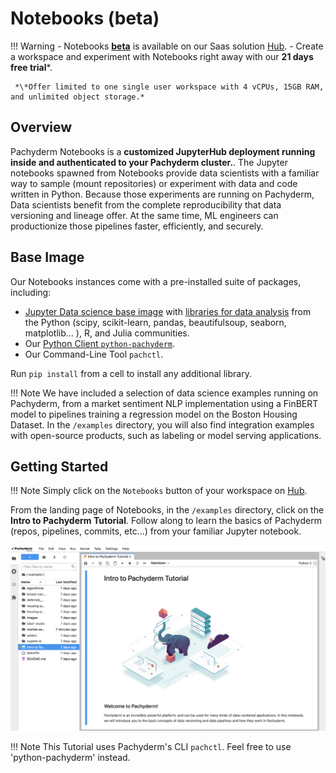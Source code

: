 # Notebooks (beta)

!!! Warning 
     - Notebooks [**beta**](../../../../contributing/supported-releases/#beta) is available on our Saas solution [Hub](https://hub.pachyderm.com). 
     - Create a workspace and experiment with Notebooks right away with our **21 days free trial**\*.

     *\*Offer limited to one single user workspace with 4 vCPUs, 15GB RAM, and unlimited object storage.*
    
## Overview

Pachyderm Notebooks is a **customized JupyterHub deployment running inside and authenticated to your Pachyderm cluster.**.
The Jupyter notebooks spawned from Notebooks provide data scientists with a familiar way to sample (mount repositories) or experiment with data and code written in Python. Because those experiments are running on Pachyderm, Data scientists benefit from the complete reproducibility that data versioning and lineage offer. At the same time, ML engineers can productionize those pipelines faster, efficiently, and securely.

## Base Image

Our Notebooks instances come with a pre-installed suite of packages, including:

 - [Jupyter Data science base image](https://hub.docker.com/layers/jupyter/datascience-notebook/python-3.8.8/images/sha256-bab39ddef7f66e05a0618a23abbf8e71cba000a5fff585b515cc3338698ec165?context=explore) with [libraries for data analysis](https://jupyter-docker-stacks.readthedocs.io/en/latest/using/selecting.html#jupyter-datascience-notebook) from the Python (scipy, scikit-learn, pandas, beautifulsoup, seaborn, matplotlib... ), R, and Julia communities. 
 - Our [Python Client `python-pachyderm`](../../reference/clients/#python-client). 
 - Our Command-Line Tool `pachctl`.

Run `pip install` from a cell to install any additional library.

!!! Note 
     We have included a selection of data science examples running on Pachyderm, from a market sentiment NLP implementation using a FinBERT model to pipelines training a regression model on the Boston Housing Dataset. In the `/examples` directory, you will also find integration examples with open-source products, such as labeling or model serving applications.
     
## Getting Started

!!! Note 
     Simply click on the `Notebooks` button of your workspace on [Hub](https://hub.pachyderm.com).


From the landing page of Notebooks, in the `/examples` directory, click on the **Intro to Pachyderm Tutorial**. 
Follow along to learn the basics of Pachyderm (repos, pipelines, commits, etc...) from your familiar Jupyter notebook. 

![Notebooks tutorial](../images/notebooks-tutorial.png)

!!! Note 
     This Tutorial uses Pachyderm's CLI `pachctl`. Feel free to use 'python-pachyderm' instead. 
